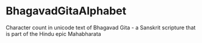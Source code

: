 # BhagavadGitaAlphabet
Character count in unicode text of Bhagavad Gita - a Sanskrit scripture that is part of the Hindu epic Mahabharata
